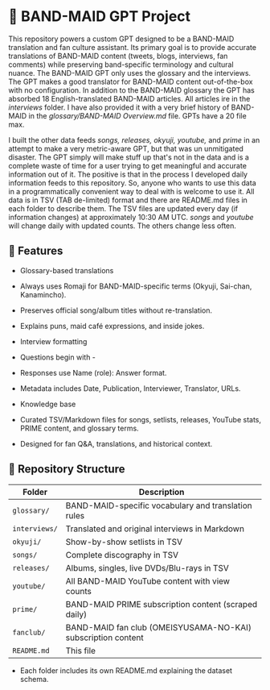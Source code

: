 ﻿# 🎸 BAND-MAID GPT Project

This repository powers a custom GPT designed to be a BAND-MAID translation and fan culture assistant.
Its primary goal is to provide accurate translations of BAND-MAID content (tweets, blogs, interviews, fan comments) while preserving band-specific terminology and cultural nuance. The BAND-MAID GPT only uses the glossary and the interviews. The GPT makes a good translator for BAND-MAID content out-of-the-box with no configuration. In addition to the BAND-MAID glossary the GPT has absorbed 18 English-translated BAND-MAID articles. All articles ire in the *interviews* folder. I have also provided it with a very brief history of BAND-MAID in the *glossary/BAND-MAID Overview.md* file. GPTs have a 20 file max.

I built the other data feeds *songs, releases, okyuji, youtube,* and *prime* in an attempt to make a very metric-aware GPT, but that was un unmitigated disaster. The GPT simply will make stuff up that's not in the data and is a complete waste of time for a user trying to get meaningful and accurate information out of it. The positive is that in the process I developed daily information feeds to this repository. So, anyone who wants to use this data in a programmatically convenient way to deal with is welcome to use it. All data is in TSV (TAB de-limited) format and there are README.md files in each folder to describe them.  The TSV files are updated every day (if information changes) at approximately 10:30 AM UTC. *songs* and *youtube* will change daily with updated counts. The others change less often.

## 📌 Features

- Glossary-based translations

- Always uses Romaji for BAND-MAID-specific terms (Okyuji, Sai-chan, Kanamincho).

- Preserves official song/album titles without re-translation.

- Explains puns, maid café expressions, and inside jokes.

- Interview formatting

- Questions begin with -

- Responses use Name (role): Answer format.

- Metadata includes Date, Publication, Interviewer, Translator, URLs.

- Knowledge base

- Curated TSV/Markdown files for songs, setlists, releases, YouTube stats, PRIME content, and glossary terms.

- Designed for fan Q&A, translations, and historical context.

## 📂 Repository Structure

| Folder     | Description                                                        |
|------------|--------------------------------------------------------------------|
| `glossary/`   | BAND-MAID-specific vocabulary and translation rules              |
| `interviews/` | Translated and original interviews in Markdown                   |
| `okyuji/`     | Show-by-show setlists in TSV                                     |
| `songs/`      | Complete discography in TSV                                      |
| `releases/`   | Albums, singles, live DVDs/Blu-rays in TSV                       |
| `youtube/`    | All BAND-MAID YouTube content with view counts                   |
| `prime/`      | BAND-MAID PRIME subscription content (scraped daily)             |
| `fanclub/`    | BAND-MAID fan club (OMEISYUSAMA-NO-KAI) subscription content     |
| `README.md`   | This file                                                        |

- Each folder includes its own README.md explaining the dataset schema.
